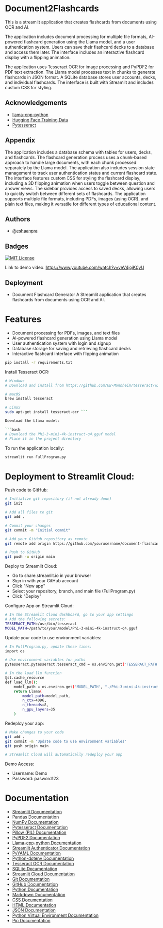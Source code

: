 
# Document2Flashcards


This is a streamlit application that creates flashcards from documents using OCR and AI.

The application includes document processing for multiple file formats, AI-powered flashcard generation using the Llama model, and a user authentication system. Users can save their flashcard decks to a database and access them later. The interface includes an interactive flashcard display with a flipping animation.

The application uses Tesseract OCR for image processing and PyPDF2 for PDF text extraction. The Llama model processes text in chunks to generate flashcards in JSON format. A SQLite database stores user accounts, decks, and individual flashcards. The interface is built with Streamlit and includes custom CSS for styling.
## Acknowledgements

 - [llama-cpp-python](https://github.com/abetlen/llama-cpp-python)
 - [Hugging Face Training Data](https://huggingface.co/openbmb/MiniCPM-V-2_6-gguf)
 - [Pytesseract](https://github.com/h/pytesseract)
 


## Appendix

The application includes a database schema with tables for users, decks, and flashcards. The flashcard generation process uses a chunk-based approach to handle large documents, with each chunk processed separately by the Llama model. The application also includes session state management to track user authentication status and current flashcard state. The interface features custom CSS for styling the flashcard display, including a 3D flipping animation when users toggle between question and answer views. The sidebar provides access to saved decks, allowing users to quickly switch between different sets of flashcards. The application supports multiple file formats, including PDFs, images (using OCR), and plain text files, making it versatile for different types of educational content.


## Authors

- [@eshaanpra](https://www.github.com/eshaanpra)


## Badges

[![MIT License](https://img.shields.io/badge/License-MIT-green.svg)](https://choosealicense.com/licenses/mit/)

Link to demo video:
https://www.youtube.com/watch?v=veV4jojK0yU
## Deployment

* Document Flashcard Generator
A Streamlit application that creates flashcards from documents using OCR and AI.

# Features

* Document processing for PDFs, images, and text files
* AI-powered flashcard generation using Llama model
* User authentication system with login and signup
* Database storage for saving and retrieving flashcard decks
* Interactive flashcard interface with flipping animation

```bash
pip install -r requirements.txt
```
Install Tesseract OCR:
```bash
# Windows
# Download and install from https://github.com/UB-Mannheim/tesseract/wiki

# macOS
brew install tesseract

# Linux
sudo apt-get install tesseract-ocr ```

Download the Llama model:

```bash
# Download the Phi-3-mini-4k-instruct-q4.gguf model
# Place it in the project directory
```
To run the application locally:

```bash
streamlit run FullProgram.py
```

# Deployment to Streamlit Cloud:

Push code to GitHub:

```bash
# Initialize git repository (if not already done)
git init

# Add all files to git
git add .

# Commit your changes
git commit -m "Initial commit"

# Add your GitHub repository as remote
git remote add origin https://github.com/yourusername/document-flashcard-generator.git

# Push to GitHub
git push -u origin main
```

Deploy to Streamlit Cloud:

* Go to share.streamlit.io in your browser
* Sign in with your GitHub account
* Click "New app"
* Select your repository, branch, and main file (FullProgram.py)
* Click "Deploy"

Configure App on Streamlit Cloud:

```bash
# In the Streamlit Cloud dashboard, go to your app settings
# Add the following secrets:
TESSERACT_PATH=/usr/bin/tesseract
MODEL_PATH=/path/to/your/model/Phi-3-mini-4k-instruct-q4.gguf
```

Update your code to use environment variables:

```bash
# In FullProgram.py, update these lines:
import os

# Use environment variables for paths
pytesseract.pytesseract.tesseract_cmd = os.environ.get('TESSERACT_PATH', r'C:\Program Files\Tesseract-OCR\tesseract.exe')

# In the load_llm function
@st.cache_resource
def load_llm():
    model_path = os.environ.get('MODEL_PATH', "./Phi-3-mini-4k-instruct-q4.gguf")
    return Llama(
        model_path=model_path,
        n_ctx=4096,
        n_threads=8,
        n_gpu_layers=35
    )
```

Redeploy your app:

```bash
# Make changes to your code
git add .
git commit -m "Update code to use environment variables"
git push origin main

# Streamlit Cloud will automatically redeploy your app
```

Demo Access:
* Username: Demo
* Password: pasword123
# Documentation

* [Streamlit Documentation](https://docs.streamlit.io/)
* [Pandas Documentation](https://pandas.pydata.org/docs/)
* [NumPy Documentation](https://numpy.org/doc/)
* [Pytesseract Documentation](https://pypi.org/project/pytesseract/)
* [Pillow (PIL) Documentation](https://pillow.readthedocs.io/)
* [PyPDF2 Documentation](https://pypdf2.readthedocs.io/)
* [Llama-cpp-python Documentation](https://llama-cpp-python.readthedocs.io/)
* [Streamlit Authenticator Documentation](https://github.com/mkhorasani/streamlit-authenticator)
* [PyYAML Documentation](https://pyyaml.org/wiki/PyYAMLDocumentation)
* [Python-dotenv Documentation](https://saurabh-kumar.com/python-dotenv/)
* [Tesseract OCR Documentation](https://tesseract-ocr.github.io/tessdoc/)
* [SQLite Documentation](https://sqlite.org/docs.html)
* [Streamlit Cloud Documentation](https://docs.streamlit.io/streamlit-community-cloud)
* [Git Documentation](https://git-scm.com/doc)
* [GitHub Documentation](https://docs.github.com/)
* [Python Documentation](https://docs.python.org/3/)
* [Markdown Documentation](https://www.markdownguide.org/basic-syntax/)
* [CSS Documentation](https://developer.mozilla.org/en-US/docs/Web/CSS)
* [HTML Documentation](https://developer.mozilla.org/en-US/docs/Web/HTML)
* [JSON Documentation](https://www.json.org/json-en.html)
* [Python Virtual Environment Documentation](https://docs.python.org/3/tutorial/venv.html)
* [Pip Documentation](https://pip.pypa.io/en/stable/)
